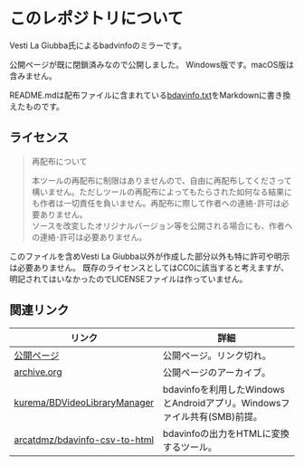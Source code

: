 # このレポジトリについて
Vesti La Giubba氏によるbadvinfoのミラーです。

公開ページが既に閉鎖済みなので公開しました。
Windows版です。macOS版は含みません。

README.mdは配布ファイルに含まれている[bdavinfo.txt](bdavinfo21/bdavinfo.txt)をMarkdownに書き換えたものです。

## ライセンス
> 再配布について
> 
> 本ツールの再配布に制限はありませんので、自由に再配布してくださって構いません。ただしツールの再配布によってもたらされた如何なる結果にも作者は一切責任を負いません。再配布に際して作者への連絡･許可は必要ありません。  
> ソースを改変したオリジナルバージョン等を公開される場合にも、作者への連絡･許可は必要ありません。

このファイルを含めVesti La Giubba以外が作成した部分以外も特に許可や明示は必要ありません。
既存のライセンスとしてはCC0に該当すると考えますが、明記されてはいなかったのでLICENSEファイルは作っていません。

## 関連リンク

| リンク | 詳細 |
| -- | -- |
| [公開ページ](http://saysaysay.net/bdavtool/bdavinfo) | 公開ページ。リンク切れ。 |
| [archive.org](https://web.archive.org/web/20170429155508/http://saysaysay.net/bdavtool/bdavinfo) | 公開ページのアーカイブ。 |
| [kurema/BDVideoLibraryManager](https://github.com/kurema/BDVideoLibraryManager) | bdavinfoを利用したWindowsとAndroidアプリ。Windowsファイル共有(SMB)前提。 |
| [arcatdmz/bdavinfo-csv-to-html](https://github.com/arcatdmz/bdavinfo-csv-to-html) | bdavinfoの出力をHTMLに変換するツール。 |
